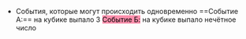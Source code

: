 - События, которые могут происходить одновременно
==Событие А:== на кубике выпало 3
<mark style="background: #FF5582A6;">Событие Б:</mark> на кубике выпало нечётное число